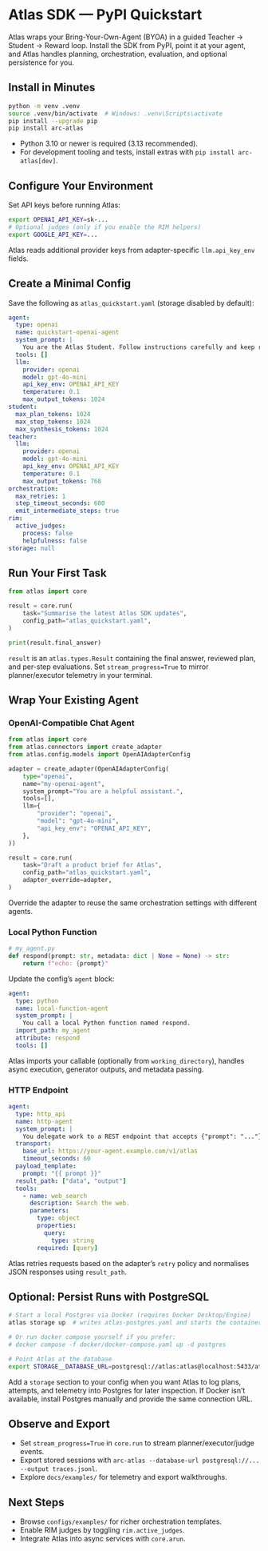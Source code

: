 # Atlas SDK — PyPI Quickstart

Atlas wraps your Bring-Your-Own-Agent (BYOA) in a guided Teacher → Student → Reward loop. Install the SDK from PyPI, point it at your agent, and Atlas handles planning, orchestration, evaluation, and optional persistence for you.

## Install in Minutes

```bash
python -m venv .venv
source .venv/bin/activate  # Windows: .venv\Scripts\activate
pip install --upgrade pip
pip install arc-atlas
```

- Python 3.10 or newer is required (3.13 recommended).
- For development tooling and tests, install extras with `pip install arc-atlas[dev]`.

## Configure Your Environment

Set API keys before running Atlas:

```bash
export OPENAI_API_KEY=sk-...
# Optional judges (only if you enable the RIM helpers)
export GOOGLE_API_KEY=...
```

Atlas reads additional provider keys from adapter-specific `llm.api_key_env` fields.

## Create a Minimal Config

Save the following as `atlas_quickstart.yaml` (storage disabled by default):

```yaml
agent:
  type: openai
  name: quickstart-openai-agent
  system_prompt: |
    You are the Atlas Student. Follow instructions carefully and keep responses concise.
  tools: []
  llm:
    provider: openai
    model: gpt-4o-mini
    api_key_env: OPENAI_API_KEY
    temperature: 0.1
    max_output_tokens: 1024
student:
  max_plan_tokens: 1024
  max_step_tokens: 1024
  max_synthesis_tokens: 1024
teacher:
  llm:
    provider: openai
    model: gpt-4o-mini
    api_key_env: OPENAI_API_KEY
    temperature: 0.1
    max_output_tokens: 768
orchestration:
  max_retries: 1
  step_timeout_seconds: 600
  emit_intermediate_steps: true
rim:
  active_judges:
    process: false
    helpfulness: false
storage: null
```

## Run Your First Task

```python
from atlas import core

result = core.run(
    task="Summarise the latest Atlas SDK updates",
    config_path="atlas_quickstart.yaml",
)

print(result.final_answer)
```

`result` is an `atlas.types.Result` containing the final answer, reviewed plan, and per-step evaluations. Set `stream_progress=True` to mirror planner/executor telemetry in your terminal.

## Wrap Your Existing Agent

### OpenAI-Compatible Chat Agent

```python
from atlas import core
from atlas.connectors import create_adapter
from atlas.config.models import OpenAIAdapterConfig

adapter = create_adapter(OpenAIAdapterConfig(
    type="openai",
    name="my-openai-agent",
    system_prompt="You are a helpful assistant.",
    tools=[],
    llm={
        "provider": "openai",
        "model": "gpt-4o-mini",
        "api_key_env": "OPENAI_API_KEY",
    },
))

result = core.run(
    task="Draft a product brief for Atlas",
    config_path="atlas_quickstart.yaml",
    adapter_override=adapter,
)
```

Override the adapter to reuse the same orchestration settings with different agents.

### Local Python Function

```python
# my_agent.py
def respond(prompt: str, metadata: dict | None = None) -> str:
    return f"echo: {prompt}"
```

Update the config’s `agent` block:

```yaml
agent:
  type: python
  name: local-function-agent
  system_prompt: |
    You call a local Python function named respond.
  import_path: my_agent
  attribute: respond
  tools: []
```

Atlas imports your callable (optionally from `working_directory`), handles async execution, generator outputs, and metadata passing.

### HTTP Endpoint

```yaml
agent:
  type: http_api
  name: http-agent
  system_prompt: |
    You delegate work to a REST endpoint that accepts {"prompt": "..."}.
  transport:
    base_url: https://your-agent.example.com/v1/atlas
    timeout_seconds: 60
  payload_template:
    prompt: "{{ prompt }}"
  result_path: ["data", "output"]
  tools:
    - name: web_search
      description: Search the web.
      parameters:
        type: object
        properties:
          query:
            type: string
        required: [query]
```

Atlas retries requests based on the adapter’s `retry` policy and normalises JSON responses using `result_path`.

## Optional: Persist Runs with PostgreSQL

```bash
# Start a local Postgres via Docker (requires Docker Desktop/Engine)
atlas storage up  # writes atlas-postgres.yaml and starts the container

# Or run docker compose yourself if you prefer:
# docker compose -f docker/docker-compose.yaml up -d postgres

# Point Atlas at the database
export STORAGE__DATABASE_URL=postgresql://atlas:atlas@localhost:5433/atlas
```

Add a `storage` section to your config when you want Atlas to log plans, attempts, and telemetry into Postgres for later inspection. If Docker isn’t available, install Postgres manually and provide the same connection URL.

## Observe and Export

- Set `stream_progress=True` in `core.run` to stream planner/executor/judge events.
- Export stored sessions with `arc-atlas --database-url postgresql://... --output traces.jsonl`.
- Explore `docs/examples/` for telemetry and export walkthroughs.

## Next Steps

- Browse `configs/examples/` for richer orchestration templates.
- Enable RIM judges by toggling `rim.active_judges`.
- Integrate Atlas into async services with `core.arun`.

